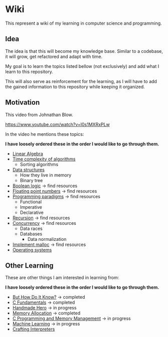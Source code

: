 # Wiki

This represent a wiki of my learning in computer science and programming.

## Idea

The idea is that this will become my knowledge base. Similar to a codebase, it will grow, get refactored and adapt with time.

My goal is to learn the topics listed bellow (not exclusively) and add what I learn to this repository.

This will also serve as reinforcement for the learning, as I will have to add the gained information to this repository while keeping it organized.

## Motivation

This video from Johnathan Blow.

https://www.youtube.com/watch?v=I0s1MXRxPLw

In the video he mentions these topics:

**I have loosely ordered these in the order I would like to go through them.**

- [Linear Algebra](/linear_algebra)
- [Time complexity of algorithms](/algorithms)
  - Sorting algorithms
- [Data structures](/data_structures)
  - How they live in memory
  - Binary tree
- [Boolean logic](/booleans) -> find resources
- [Floating point numbers](/floats) -> find resources
- [Programming paradigms](/paradigms) -> find resources
  - Functional
  - Imperative
  - Declarative
- [Recursion](/recursion) -> find resources
- [Concurrency](/concurrency) -> find resources
  - Data races
  - Databases
    - Data normalization
- [Implement malloc](/malloc) -> find resources
- [Operating systems](/operating_systems)

## Other Learning

These are other things I am interested in learning from:

**I have loosely ordered these in the order I would like to go through them.**

- [But How Do It Know?](/how_know) -> completed
- [C Fundamentals](/c_lang) -> completed
- [Handmade Hero](/handmade_hero) -> in progress
- [Memory Allocation](/memory_allocation) -> completed
- [C Programming and Memory Management](/memory_management) -> in progress
- [Machine Learning](/machine_learning) -> in progress
- [Crafting Interpreters](/interpreter)
